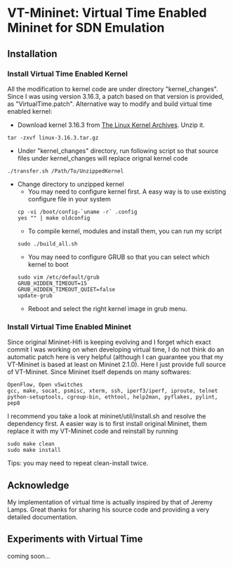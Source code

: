 # VT-Mininet: Virtual Time Enabled Mininet for SDN Emulation

## Installation
### Install Virtual Time Enabled Kernel
All the modification to kernel code are under directory "kernel_changes". Since I was using version 3.16.3, a patch based on that version is provided, as "VirtualTime.patch". 
Alternative way to modify and build virtual time enabled kernel:


* Download kernel 3.16.3 from [The Linux Kernel Archives](https://www.kernel.org/pub/linux/kernel/v3.x/linux-3.16.3.tar.gz). Unzip it.
```
tar -zxvf linux-3.16.3.tar.gz
```
* Under "kernel_changes" directory, run following script so that source files under kernel_changes will replace orignal kernel code
```
./transfer.sh /Path/To/UnzippedKernel
```
* Change directory to unzipped kernel
	* You may need to configure kernel first. A easy way is to use existing configure file in your system
	```
	cp -vi /boot/config-`uname -r` .config
	yes "" | make oldconfig
	```
	* To compile kernel, modules and install them, you can run my script
	```
	sudo ./build_all.sh
	```
    * You may need to configure GRUB so that you can select which kernel to boot
    ```
    sudo vim /etc/default/grub
    GRUB_HIDDEN_TIMEOUT=15
    GRUB_HIDDEN_TIMEOUT_QUIET=false
    update-grub
    ```
    * Reboot and select the right kernel image in grub menu.


### Install Virtual Time Enabled Mininet
Since original Mininet-Hifi is keeping evolving and I forget which exact commit I was working on when developing virtual time, I do not think do an automatic patch here is very helpful (although I can guarantee you that my VT-Mininet is based at least on Mininet 2.1.0). Here I just provide full source of VT-Mininet. Since Mininet itself depends on many softwares:
```
OpenFlow, Open vSwitches
gcc, make, socat, psmisc, xterm, ssh, iperf3/iperf, iproute, telnet 
python-setuptools, cgroup-bin, ethtool, help2man, pyflakes, pylint, pep8
```
I recommend you take a look at mininet/util/install.sh and resolve the dependency first. A easier way is to first install original Mininet, them replace it with my VT-Mininet code and reinstall by running
```
sudo make clean
sudo make install
```
Tips: you may need to repeat clean-install twice.


## Acknowledge
My implementation of virtual time is actually inspired by that of Jeremy Lamps. Great thanks for sharing his source code and providing a very detailed documentation.

## Experiments with Virtual Time
coming soon...
